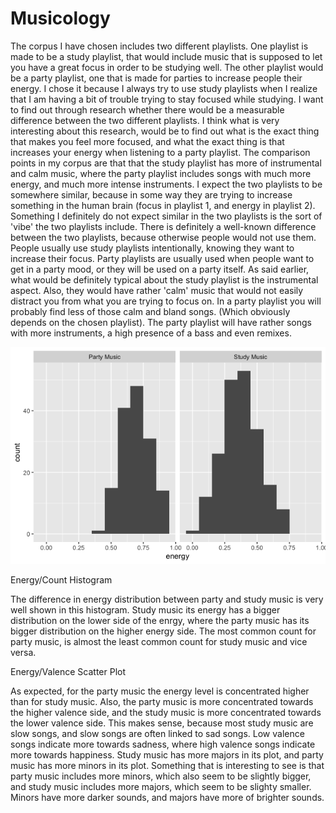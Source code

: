 # Musicology
The corpus I have chosen includes two different playlists. One playlist is made to be a study playlist, that would include music that is supposed to let you have a great focus in order to be studying well. The other playlist would be a party playlist, one that is made for parties to increase people their energy. I chose it because I always try to use study playlists when I realize that I am having a bit of trouble trying to stay focused while studying. I want to find out through research whether there would be a measurable difference between the two different playlists. I think what is very interesting about this research, would be to find out what is the exact thing that makes you feel more focused, and what the exact thing is that increases your energy when listening to a party playlist.
The comparison points in my corpus are that that the study playlist has more of instrumental and calm music, where the party playlist includes songs with much more energy, and much more intense instruments. I expect the two playlists to be somewhere similar, because in some way they are trying to increase something in the human brain (focus in playlist 1, and energy in playlist 2). Something I definitely do not expect similar in the two playlists is the sort of 'vibe' the two playlists include. 
There is definitely a well-known difference between the two playlists, because otherwise people would not use them. People usually use study playlists intentionally, knowing they want to increase their focus. Party playlists are usually used when people want to get in a party mood, or they will be used on a party itself. 
As said earlier, what would be definitely typical about the study playlist is the instrumental aspect. Also, they would have rather 'calm' music that would not easily distract you from what you are trying to focus on. In a party playlist you will probably find less of those calm and bland songs. (Which obviously depends on the chosen playlist). The party playlist will have rather songs with more instruments, a high presence of a bass and even remixes.

![Fig 2](https://github.com/SarahAbdalla97/Musicology/blob/main/energy_histogramplot.png) 

Energy/Count Histogram

The difference in energy distribution between party and study music is very well shown in this histogram. Study music its energy has a bigger distribution on the lower side of the enrgy, where the party music has its bigger distribution on the higher energy side. The most common count for party music, is almost the least common count for study music and vice versa. 

Energy/Valence Scatter Plot

As expected, for the party music the energy level is concentrated higher than for study music. Also, the party music is more concentrated towards the higher valence side, and the study music is more concentrated towards the lower valence side. This makes sense, because most study music are slow songs, and slow songs are often linked to sad songs. Low valence songs indicate more towards sadness, where high valence songs indicate more towards happiness. Study music has more majors in its plot, and party music has more minors in its plot. Something that is interesting to see is that party music includes more minors, which also seem to be slightly bigger, and study music includes more majors, which seem to be slighty smaller. Minors have more darker sounds, and majors have more of brighter sounds. 


